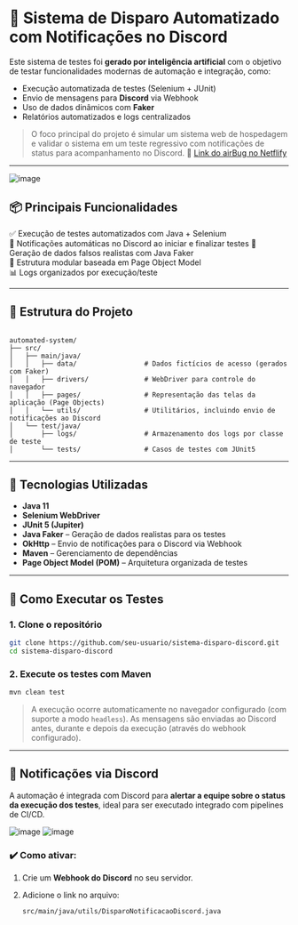 # 🤖 Sistema de Disparo Automatizado com Notificações no Discord

Este sistema de testes foi **gerado por inteligência artificial** com o objetivo de testar funcionalidades modernas de automação e integração, como:

- Execução automatizada de testes (Selenium + JUnit)
- Envio de mensagens para **Discord** via Webhook
- Uso de dados dinâmicos com **Faker**
- Relatórios automatizados e logs centralizados

> O foco principal do projeto é simular um sistema web de hospedagem e validar o sistema em um teste regressivo com notificações de status para acompanhamento no Discord.
🔗 [Link do airBug no Netflify](https://shiny-tanuki-037144.netlify.app)
---

![image](https://github.com/user-attachments/assets/0be1e8dc-8be8-4bcb-b38b-d39ca01b29eb)

## 📦 Principais Funcionalidades

✅ Execução de testes automatizados com Java + Selenium  
💬 Notificações automáticas no Discord ao iniciar e finalizar testes
🔁 Geração de dados falsos realistas com Java Faker  
🧪 Estrutura modular baseada em Page Object Model  
📊 Logs organizados por execução/teste  


---

## 📂 Estrutura do Projeto

```

automated-system/
├── src/
│   ├── main/java/
│   │   ├── data/                 # Dados fictícios de acesso (gerados com Faker)
│   │   ├── drivers/              # WebDriver para controle do navegador
│   │   ├── pages/                # Representação das telas da aplicação (Page Objects)
│   │   └── utils/                # Utilitários, incluindo envio de notificações ao Discord
│   └── test/java/
│       ├── logs/                 # Armazenamento dos logs por classe de teste
│       └── tests/                # Casos de testes com JUnit5

````

---

## 🔧 Tecnologias Utilizadas

- **Java 11**
- **Selenium WebDriver**
- **JUnit 5 (Jupiter)**
- **Java Faker** – Geração de dados realistas para os testes
- **OkHttp** – Envio de notificações para o Discord via Webhook
- **Maven** – Gerenciamento de dependências
- **Page Object Model (POM)** – Arquitetura organizada de testes

---

## 🧪 Como Executar os Testes

### 1. Clone o repositório

```bash
git clone https://github.com/seu-usuario/sistema-disparo-discord.git
cd sistema-disparo-discord
````

### 2. Execute os testes com Maven

```bash
mvn clean test
```

> A execução ocorre automaticamente no navegador configurado (com suporte a modo `headless`). As mensagens são enviadas ao Discord antes, durante e depois da execução (através do webhook configurado).
---


## 💬 Notificações via Discord

A automação é integrada com Discord para **alertar a equipe sobre o status da execução dos testes**, ideal para ser executado integrado com pipelines de CI/CD.

![image](https://github.com/user-attachments/assets/d0d7fd0c-6fbf-48eb-99f4-70257641a218)
![image](https://github.com/user-attachments/assets/2812878d-2465-4777-bb54-305c2db324ee)

### ✔️ Como ativar:

1. Crie um **Webhook do Discord** no seu servidor.

2. Adicione o link no arquivo:

   ```
   src/main/java/utils/DisparoNotificacaoDiscord.java
   ```
   



